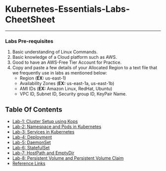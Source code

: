 # Kubernetes-Essentials-Labs-CheetSheet
---
### Labs Pre-requisites
1. Basic understanding of Linux Commands.
2. Basic knowledge of a Cloud platform such as AWS.
3. Good to have an AWS-Free Tier Account for Practice.
4. Copy and paste a few details of your Allocated Region to a text file that we frequently use in labs as mentioned below:
     - Region (**EX:** us-east-1)
     - Availability Zones (**EX:** us-east-1a, us-east-1b)
     - AMI IDs (**EX:** Amazon Linux, RedHat, Ubuntu)
     - VPC ID, Subnet ID, Security group ID, KeyPair Name.

## Table Of Contents
* [Lab-1: Cluster Setup using Kops](https://github.com/janjiralakirankumar/Kubernetes-Essentials-Labs-New/blob/main/Kops%20Cluster%20Creation.md)
* [Lab-2: Namespace and Pods in Kubernetes](https://github.com/janjiralakirankumar/Kubernetes-Essentials-Labs-New/blob/main/Namespace%20and%20Pods%20in%20Kubernetes.md)
* [Lab-3: Services in Kubernetes](https://github.com/janjiralakirankumar/Kubernetes-Essentials-Labs-New/blob/main/Services%20in%20Kubernetes.md)
* [Lab-4: Deployment](https://github.com/janjiralakirankumar/Kubernetes-Essentials-Labs-New/blob/main/Deployment.md)
* [Lab-5: DaemonSet](https://github.com/janjiralakirankumar/Kubernetes-Essentials-Labs-New/blob/main/DaemonSet.md)
* [Lab-6: StatefulSet](https://github.com/janjiralakirankumar/Kubernetes-Essentials-Labs-New/blob/main/StatefulSet.md)
* [Lab-7: HostPath and EmptyDir](https://github.com/janjiralakirankumar/Kubernetes-Essentials-Labs-New/blob/main/HostPath%20and%20EmptyDir.md)
* [Lab-8: Persistent Volume and Persistent Volume Claim](https://github.com/janjiralakirankumar/Kubernetes-Essentials-Labs-New/blob/main/Persistent%20Volume%20and%20Persistent%20Volume%20Claim.md)
* [Reference Links](https://github.com/janjiralakirankumar/Kubernetes-Essentials-Labs-New/blob/main/Reference%20Links.md)

